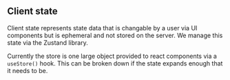 ## Client state

Client state represents state data that is changable by a user via UI components but is ephemeral
and not stored on the server. We manage this state via the Zustand library.

Currently the store is one large object provided to react components via a `useStore()` hook. This
can be broken down if the state expands enough that it needs to be.

